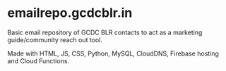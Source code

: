 # emailrepo.gcdcblr.in
Basic email repository of GCDC BLR contacts to act as a marketing guide/community reach out tool.

Made with HTML, JS, CSS, Python, MySQL, CloudDNS, Firebase hosting and Cloud Functions.
